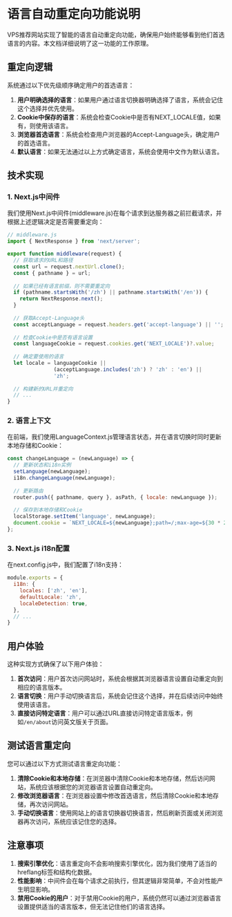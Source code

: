 # 语言自动重定向功能说明

VPS推荐网站实现了智能的语言自动重定向功能，确保用户始终能够看到他们首选语言的内容。本文档详细说明了这一功能的工作原理。

## 重定向逻辑

系统通过以下优先级顺序确定用户的首选语言：

1. **用户明确选择的语言**：如果用户通过语言切换器明确选择了语言，系统会记住这个选择并优先使用。
2. **Cookie中保存的语言**：系统会检查Cookie中是否有NEXT_LOCALE值，如果有，则使用该语言。
3. **浏览器首选语言**：系统会检查用户浏览器的Accept-Language头，确定用户的首选语言。
4. **默认语言**：如果无法通过以上方式确定语言，系统会使用中文作为默认语言。

## 技术实现

### 1. Next.js中间件

我们使用Next.js中间件(middleware.js)在每个请求到达服务器之前拦截请求，并根据上述逻辑决定是否需要重定向：

```javascript
// middleware.js
import { NextResponse } from 'next/server';

export function middleware(request) {
  // 获取请求的URL和路径
  const url = request.nextUrl.clone();
  const { pathname } = url;
  
  // 如果已经有语言前缀，则不需要重定向
  if (pathname.startsWith('/zh') || pathname.startsWith('/en')) {
    return NextResponse.next();
  }
  
  // 获取Accept-Language头
  const acceptLanguage = request.headers.get('accept-language') || '';
  
  // 检查Cookie中是否有语言设置
  const languageCookie = request.cookies.get('NEXT_LOCALE')?.value;
  
  // 确定要使用的语言
  let locale = languageCookie || 
               (acceptLanguage.includes('zh') ? 'zh' : 'en') || 
               'zh';
  
  // 构建新的URL并重定向
  // ...
}
```

### 2. 语言上下文

在前端，我们使用LanguageContext.js管理语言状态，并在语言切换时同时更新本地存储和Cookie：

```javascript
const changeLanguage = (newLanguage) => {
  // 更新状态和i18n实例
  setLanguage(newLanguage);
  i18n.changeLanguage(newLanguage);
  
  // 更新路由
  router.push({ pathname, query }, asPath, { locale: newLanguage });
  
  // 保存到本地存储和Cookie
  localStorage.setItem('language', newLanguage);
  document.cookie = `NEXT_LOCALE=${newLanguage};path=/;max-age=${30 * 24 * 60 * 60}`;
};
```

### 3. Next.js i18n配置

在next.config.js中，我们配置了i18n支持：

```javascript
module.exports = {
  i18n: {
    locales: ['zh', 'en'],
    defaultLocale: 'zh',
    localeDetection: true,
  },
  // ...
}
```

## 用户体验

这种实现方式确保了以下用户体验：

1. **首次访问**：用户首次访问网站时，系统会根据其浏览器语言设置自动重定向到相应的语言版本。
2. **语言切换**：用户手动切换语言后，系统会记住这个选择，并在后续访问中始终使用该语言。
3. **直接访问特定语言**：用户可以通过URL直接访问特定语言版本，例如`/en/about`访问英文版关于页面。

## 测试语言重定向

您可以通过以下方式测试语言重定向功能：

1. **清除Cookie和本地存储**：在浏览器中清除Cookie和本地存储，然后访问网站，系统应该根据您的浏览器语言设置自动重定向。
2. **修改浏览器语言**：在浏览器设置中修改首选语言，然后清除Cookie和本地存储，再次访问网站。
3. **手动切换语言**：使用网站上的语言切换器切换语言，然后刷新页面或关闭浏览器再次访问，系统应该记住您的选择。

## 注意事项

1. **搜索引擎优化**：语言重定向不会影响搜索引擎优化，因为我们使用了适当的hreflang标签和结构化数据。
2. **性能影响**：中间件会在每个请求之前执行，但其逻辑非常简单，不会对性能产生明显影响。
3. **禁用Cookie的用户**：对于禁用Cookie的用户，系统仍然可以通过浏览器语言设置提供适当的语言版本，但无法记住他们的语言选择。